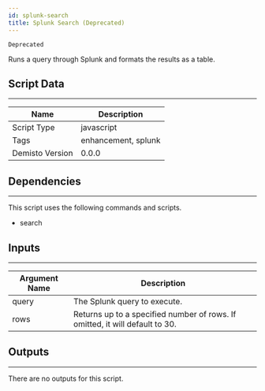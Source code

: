 ```yaml
---
id: splunk-search
title: Splunk Search (Deprecated)
---
```


`Deprecated`

Runs a query through Splunk and formats the results as a table.

## Script Data
---

| **Name** | **Description** |
| --- | --- |
| Script Type | javascript |
| Tags | enhancement, splunk |
| Demisto Version | 0.0.0 |

## Dependencies
---
This script uses the following commands and scripts.
* search

## Inputs
---

| **Argument Name** | **Description** |
| --- | --- |
| query | The Splunk query to execute. |
| rows | Returns up to a specified number of rows. If omitted, it will default to 30. |

## Outputs
---
There are no outputs for this script.

